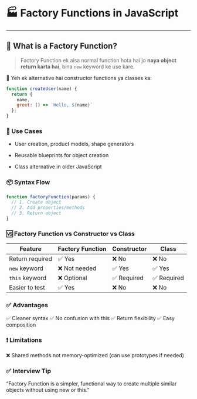 # 🏭 Factory Functions in JavaScript

---

## 🔰 What is a Factory Function?

> Factory Function ek aisa normal function hota hai jo **naya object return karta hai**, bina `new` keyword ke use kare.

📌 Yeh ek alternative hai constructor functions ya classes ka:
```js
function createUser(name) {
  return {
    name,
    greet: () => `Hello, ${name}`
  };
}
```
### 🎯 Use Cases
- User creation, product models, shape generators

- Reusable blueprints for object creation

- Class alternative in older JavaScript

### 📦 Syntax Flow
```js
function factoryFunction(params) {
  // 1. Create object
  // 2. Add properties/methods
  // 3. Return object
}
```

### 🆚 Factory Function vs Constructor vs Class
| Feature         | Factory Function | Constructor | Class      |
| --------------- | ---------------- | ----------- | ---------- |
| Return required | ✅ Yes            | ❌ No        | ❌ No       |
| `new` keyword   | ❌ Not needed     | ✅ Yes       | ✅ Yes      |
| `this` keyword  | ❌ Optional       | ✅ Required  | ✅ Required |
| Easier to test  | ✅ Yes            | ❌ No        | ❌ No       |


### ✅ Advantages
✅ Cleaner syntax
✅ No confusion with this
✅ Return flexibility
✅ Easy composition

### ❗ Limitations
❌ Shared methods not memory-optimized (can use prototypes if needed)

### ✅ Interview Tip
“Factory Function is a simpler, functional way to create multiple similar objects without using new or this.”


